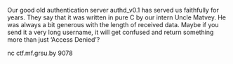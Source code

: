 Our good old authentication server authd_v0.1 has served us faithfully for years. They say that it was written in pure C by our intern Uncle Matvey. He was always a bit generous with the length of received data. Maybe if you send it a very long username, it will get confused and return something more than just ‘Access Denied’?

nc ctf.mf.grsu.by 9078
